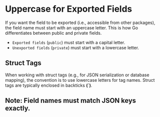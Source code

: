 # Uppercase for Exported Fields

If you want the field to be exported (i.e., accessible from other packages), the field name must start with an uppercase letter. This is how Go differentiates between public and private fields.

- `Exported fields` (`public`) must start with a capital letter.
- `Unexported fields` (`private`) must start with a lowercase letter.

## Struct Tags
When working with struct tags (e.g., for JSON serialization or database mapping), the convention is to use lowercase letters for tag names. Struct tags are typically enclosed in backticks **(`)**.

##  Note: Field names must match JSON keys exactly.